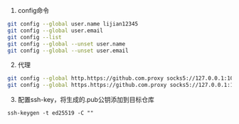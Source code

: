 1. config命令

```bash
git config --global user.name lijian12345
git config --global user.email 
git config --list
git config --global --unset user.name
git config --global --unset user.email
```

2. 代理

```bash
git config --global http.https://github.com.proxy socks5://127.0.0.1:10808
git config --global https.https://github.com.proxy socks5://127.0.0.1:10808
```

3. 配置ssh-key，将生成的.pub公钥添加到目标仓库

```
ssh-keygen -t ed25519 -C ""
```

